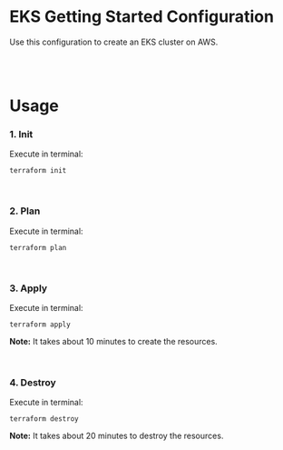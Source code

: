 # EKS Getting Started Configuration

Use this configuration to create an EKS cluster on AWS.

<br>
<br>

# Usage

### 1. Init

Execute in terminal: 

```
terraform init
```

<br>

### 2. Plan

Execute in terminal: 

```
terraform plan
```

<br>

### 3. Apply

Execute in terminal: 

```
terraform apply
```

__Note:__ It takes about 10 minutes to create the resources.

<br>

### 4. Destroy

Execute in terminal: 

```
terraform destroy
```

__Note:__ It takes about 20 minutes to destroy the resources.
